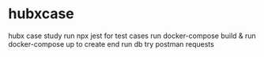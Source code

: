 # hubxcase
hubx case study
run npx jest for test cases
run docker-compose build  & run docker-compose up to create end run db
try postman requests
